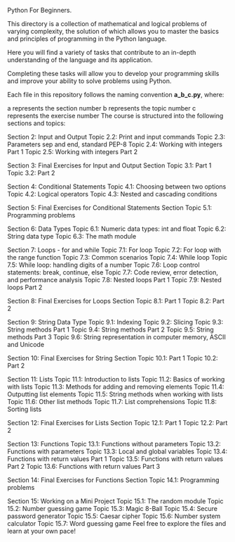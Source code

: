 Python For Beginners.

This directory is a collection of mathematical and logical problems of varying complexity, the solution of which allows you to master the basics and principles of programming in the Python language. 

Here you will find a variety of tasks that contribute to an in-depth understanding of the language and its application. 

Completing these tasks will allow you to develop your programming skills and improve your ability to solve problems using Python.

Each file in this repository follows the naming convention <b>a_b_c.py</b>, where:

a represents the section number
b represents the topic number
c represents the exercise number
The course is structured into the following sections and topics:

Section 2: Input and Output
Topic 2.2: Print and input commands
Topic 2.3: Parameters sep and end, standard PEP-8
Topic 2.4: Working with integers Part 1
Topic 2.5: Working with integers Part 2

Section 3: Final Exercises for Input and Output Section
Topic 3.1: Part 1
Topic 3.2: Part 2

Section 4: Conditional Statements
Topic 4.1: Choosing between two options
Topic 4.2: Logical operators
Topic 4.3: Nested and cascading conditions

Section 5: Final Exercises for Conditional Statements Section
Topic 5.1: Programming problems

Section 6: Data Types
Topic 6.1: Numeric data types: int and float
Topic 6.2: String data type
Topic 6.3: The math module

Section 7: Loops - for and while
Topic 7.1: For loop
Topic 7.2: For loop with the range function
Topic 7.3: Common scenarios
Topic 7.4: While loop
Topic 7.5: While loop: handling digits of a number
Topic 7.6: Loop control statements: break, continue, else
Topic 7.7: Code review, error detection, and performance analysis
Topic 7.8: Nested loops Part 1
Topic 7.9: Nested loops Part 2

Section 8: Final Exercises for Loops Section
Topic 8.1: Part 1
Topic 8.2: Part 2

Section 9: String Data Type
Topic 9.1: Indexing
Topic 9.2: Slicing
Topic 9.3: String methods Part 1
Topic 9.4: String methods Part 2
Topic 9.5: String methods Part 3
Topic 9.6: String representation in computer memory, ASCII and Unicode

Section 10: Final Exercises for String Section
Topic 10.1: Part 1
Topic 10.2: Part 2

Section 11: Lists
Topic 11.1: Introduction to lists
Topic 11.2: Basics of working with lists
Topic 11.3: Methods for adding and removing elements
Topic 11.4: Outputting list elements
Topic 11.5: String methods when working with lists
Topic 11.6: Other list methods
Topic 11.7: List comprehensions
Topic 11.8: Sorting lists

Section 12: Final Exercises for Lists Section
Topic 12.1: Part 1
Topic 12.2: Part 2

Section 13: Functions
Topic 13.1: Functions without parameters
Topic 13.2: Functions with parameters
Topic 13.3: Local and global variables
Topic 13.4: Functions with return values Part 1
Topic 13.5: Functions with return values Part 2
Topic 13.6: Functions with return values Part 3

Section 14: Final Exercises for Functions Section
Topic 14.1: Programming problems

Section 15: Working on a Mini Project
Topic 15.1: The random module
Topic 15.2: Number guessing game
Topic 15.3: Magic 8-Ball
Topic 15.4: Secure password generator
Topic 15.5: Caesar cipher
Topic 15.6: Number system calculator
Topic 15.7: Word guessing game
Feel free to explore the files and learn at your own pace!
